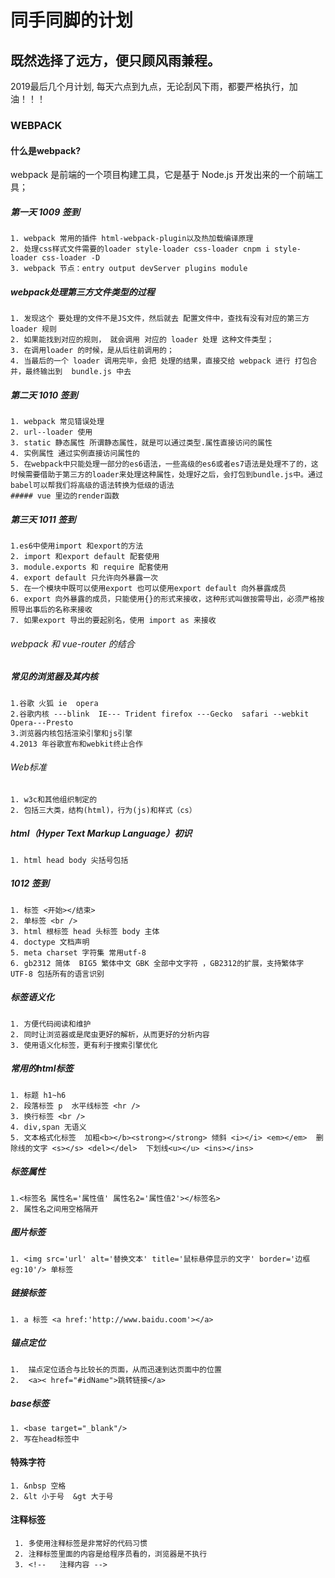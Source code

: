 # 同手同脚的计划
## 既然选择了远方，便只顾风雨兼程。
2019最后几个月计划,
每天六点到九点，无论刮风下雨，都要严格执行，加油！！！
### WEBPACK
#### 什么是webpack?
webpack 是前端的一个项目构建工具，它是基于 Node.js 开发出来的一个前端工具；
##### 第一天 1009 签到
    1. webpack 常用的插件 html-webpack-plugin以及热加载编译原理
    2. 处理css样式文件需要的loader style-loader css-loader cnpm i style-loader css-loader -D
    3. webpack 节点：entry output devServer plugins module
 ##### webpack处理第三方文件类型的过程
 ```
 1. 发现这个 要处理的文件不是JS文件，然后就去 配置文件中，查找有没有对应的第三方 loader 规则
 2. 如果能找到对应的规则， 就会调用 对应的 loader 处理 这种文件类型；
 3. 在调用loader 的时候，是从后往前调用的；
 4. 当最后的一个 loader 调用完毕，会把 处理的结果，直接交给 webpack 进行 打包合并，最终输出到  bundle.js 中去
 ```

##### 第二天 1010 签到
    1. webpack 常见错误处理
    2. url--loader 使用
    3. static 静态属性 所谓静态属性，就是可以通过类型.属性直接访问的属性
    4. 实例属性 通过实例直接访问属性的
    5. 在webpack中只能处理一部分的es6语法，一些高级的es6或者es7语法是处理不了的，这时候需要借助于第三方的loader来处理这种属性，处理好之后，会打包到bundle.js中。通过babel可以帮我们将高级的语法转换为低级的语法
    ##### vue 里边的render函数
##### 第三天 1011 签到
    1.es6中使用import 和export的方法
    2. import 和export default 配套使用
    3. module.exports 和 require 配套使用
    4. export default 只允许向外暴露一次
    5. 在一个模块中既可以使用export 也可以使用export default 向外暴露成员
    6. export 向外暴露的成员，只能使用{}的形式来接收，这种形式叫做按需导出，必须严格按照导出事后的名称来接收
    7. 如果export 导出的要起别名，使用 import as 来接收
 
 ###### webpack 和 vue-router 的结合
 
 ##### 常见的浏览器及其内核
    1.谷歌 火狐 ie  opera 
    2.谷歌内核 ---blink  IE--- Trident firefox ---Gecko  safari --webkit Opera---Presto
    3.浏览器内核包括渲染引擎和js引擎
    4.2013 年谷歌宣布和webkit终止合作
 
 
 ###### Web标准
    1. w3c和其他组织制定的
    2. 包括三大类，结构(html)，行为(js)和样式（cs）
 
 ##### html（Hyper Text Markup Language）初识
    1. html head body 尖括号包括
 
 ##### 1012 签到
    1. 标签 <开始></结束>
    2. 单标签 <br />
    3. html 根标签 head 头标签 body 主体
    4. doctype 文档声明 
    5. meta charset 字符集 常用utf-8
    6. gb2312 简体  BIG5 繁体中文 GBK 全部中文字符 ，GB2312的扩展，支持繁体字  UTF-8 包括所有的语言识别

 ##### 标签语义化
    1. 方便代码阅读和维护
    2. 同时让浏览器或是爬虫更好的解析，从而更好的分析内容
    3. 使用语义化标签，更有利于搜索引擎优化

##### 常用的html标签
    1. 标题 h1~h6 
    2. 段落标签 p  水平线标签 <hr />
    3. 换行标签 <br />
    4. div,span 无语义
    5. 文本格式化标签  加粗<b></b><strong></strong> 倾斜 <i></i> <em></em>  删除线的文字 <s></s> <del></del>  下划线<u></u> <ins></ins> 

##### 标签属性
    1.<标签名 属性名='属性值' 属性名2='属性值2'></标签名>
    2. 属性名之间用空格隔开

##### 图片标签
    1. <img src='url' alt='替换文本' title='鼠标悬停显示的文字' border='边框 eg:10'/> 单标签

##### 链接标签
    1. a 标签 <a href:'http://www.baidu.coom'></a>
##### 锚点定位
    1.  描点定位适合与比较长的页面，从而迅速到达页面中的位置
    2.  <a>< href="#idName">跳转链接</a>
##### base标签
    1. <base target="_blank"/>
    2. 写在head标签中
#### 特殊字符
    1. &nbsp 空格
    2. &lt 小于号  &gt 大于号
#### 注释标签
     1. 多使用注释标签是非常好的代码习惯
     2. 注释标签里面的内容是给程序员看的，浏览器是不执行
     3. <!--   注释内容 -->







 
 
 
 
  
